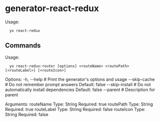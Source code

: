 # generator-react-redux

Usage:

```
  yo react-redux
```
  
## Commands
  
Usage:

```
  yo react-redux:router [options] <routeName> <routePath> [<routeLabel>] [<routeIcon>]
```

Options:
  -h,   --help          # Print the generator's options and usage
        --skip-cache    # Do not remember prompt answers             Default: false
        --skip-install  # Do not automatically install dependencies  Default: false
        --parent        # Description for parent

Arguments:
  routeName     Type: String  Required: true
  routePath     Type: String  Required: true
  routeLabel    Type: String  Required: false
  routeIcon     Type: String  Required: false